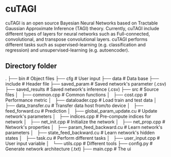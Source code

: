 # cuTAGI
cuTAGI is an open source Bayesian Neural Networks based on Tractable Gaussian Approximate Inference (TAGI) theory. Currently, cuTAGI include different types of layers for neural networks such as Full-connected, convolutional, and transpose convolutional layers. cuTAGI performs different tasks such as supervised-learning (e.g. classification and regression) and unsupervised-learning (e.g. autoencoder). 

## Directory folder
.
├── bin                         # Object files
├── cfg                         # User input
├── data                        # Data base
├── include                     # Header file
├── saved_param                 # Saved network's parameter (.csv)
├── saved_results               # Saved network's inference (.csv)
├── src                         # Source files
│   ├── common.cpp              # Common functions 
│   ├── cost.cpp                # Performance metric
│   ├── dataloader.cpp          # Load train and test data
│   ├── data_transfer.cu        # Transfer data host from/to device
│   ├── feed_forward.cu         # Prediction 
│   ├── global_param_update.cu  # Update network's parameters
│   ├── indices.cpp             # Pre-compute indices for network
│   ├── net_init.cpp            # Initialize the network
│   ├── net_prop.cpp            # Network's properties
│   ├── param_feed_backward.cu  # Learn network's parameters
│   ├── state_feed_backward.cu  # Learn network's hidden states
│   ├── task.cu                 # Perform different tasks 
│   ├── user_input.cpp          # User input variable
│   └── utils.cpp               # Different tools
├── config.py                   # Generate network architecture (.txt)
├── main.cpp                    # The ui
